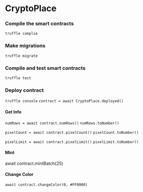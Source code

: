 # CryptoPlace

### Compile the smart contracts

`truffle complie`

### Make migrations

`truffle migrate`

### Compile and test smart contracts

`truffle test`

### Deploy contract

`truffle console`
`contract = await CryptoPlace.deployed()`

#### Get Info

`numRows = await contract.numRows()`
`numRows.toNumber()`

`pixelCount = await contract.pixelCount()`
`pixelCount.toNumber()`

`pixelLimit = await contract.pixelLimit()`
`pixelLimit.toNumber()`

#### Mint

await contract.mintBatch(25)

#### Change Color

`await contract.changeColor(0, #FF0000)`
